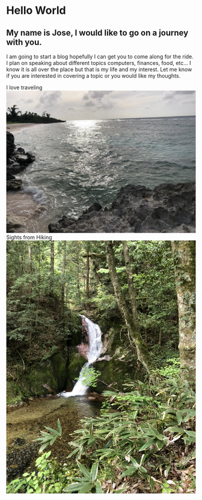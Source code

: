 # Hello World
## My name is Jose, I would like to go on a journey with you. 
I am going to start a blog hopefully I can get you to come along for the ride. I plan on speaking about different topics computers, finances, food, etc...
I know it is all over the place but that is my life and my interest. Let me know if you are interested in covering a topic or you would like my thoughts.

I love traveling
![ocean](45AF4B34-BC40-444A-8132-C7A6CBAEC522_1_105_c.jpeg)
Sights from Hiking
![Hiki](7628F439-F585-4B0F-BDA8-A57606F20FB9_1_105_c.jpeg)
